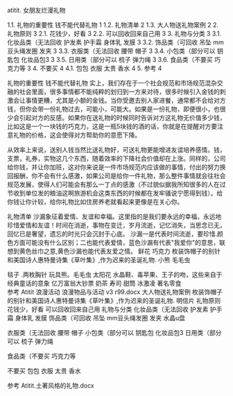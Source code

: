 atitit. 女朋友烂漫礼物 

1.1. 礼物的重要性  钱不能代替礼物	1
1.2. 礼物清单	2
1.3. 大人物送礼物案例	2
2. 礼物原则	3
2.1. 花钱少，好看	3
2.2. 可以回收回来自己用	3
3. 礼物与分类	3
3.1. 化妆品类（无法回收 护发素 护手霜 身体乳 发膜	3
3.2. 饰品类（可回收  吊坠 mm豆头绳发圈  发夹	3
3.3. 衣服类（无法回收  腰带 帽子	3
3.4. 小包类（部分可以  钥匙包 化妆品包3	3
3.5. 日用类（部分可以 梳子  弹力绳	3
3.6. 食品类（不要买 巧克力等	3
4. 不要买	4
4.1. 包包 衣服 太贵 香水	4
5. 参考	4


礼物的重要性  钱不能代替礼物
实上，我们存在于一个社会规范和市场规范混杂交融的社会里面，很多事情都不能纯粹的划归到一方来对待，很多时候引入金钱的刺激会让事情更糟，尤其是小额的金钱。当你受邀去别人家进餐，通常都不会给对方钱，但你会带一份礼物过去，可能小，可能大。如果是一份礼物，即便很小，也很少会引起对方的反感。如果你在送礼物的时候同时告诉对方这礼物无价值多少钱，比如这是一个一块钱的巧克力，这是一瓶5块钱的酒的话，你就是在提醒对方要注意礼物的价格，这会使得对方帮助你的意愿下降。


从效率上来说，送别人钱当然比送礼物好，可送礼物更能增进友谊培养感情。钱，支票，礼券，实物这几个东西，随着效率的下降社会价值却在上涨。同样的，公司给你钱，并让你加班，这对你来说是一件市场规范内应该做的事情，付出的努力换回报酬，你不会有什么感激，如果公司是给你一件礼物，那么整件事情就会往社会规范发展，使得人们可能会有那么一丁点的感激（不过貌似据我所知很多的人在过节收到单位发的粮油这啊旅游机会这类东西的时候都在发牢骚说宁愿得到钱）。给你钱让你计较，给你礼物比如住房养老就看起来更像是在关心你。

礼物清单
沙漏象征着爱情、友谊和幸福。这里指的是我们要永远的幸福，永远地珍惜爱情和友谊！时间在消逝，事物在变迁，岁月流逝，记忆消失，当思念已无，回忆已是奢望，遗忘的时光只会沉封于心底。
沙漏一是代表时间流逝，要珍惜.颜色方面可能没有什么区别；二也能代表爱情，蓝色沙漏有代表"我爱你"的意思，联想到黄色丝巾之意,黄色沙漏也能代表友爱之情。
鲜花 巧克力
枚装饰帽子的别针和美国诗人惠特曼诗集《草叶集》,作为迟来的圣诞礼物.
小熊 毛毛虫

毯子
.两枚胸针
玩具熊。毛毛虫 太阳花
水晶鞋、毒苹果、王子的吻，这些来自于经典童话的意象
亿万富翁大钞票
奶茶 寿司 甜筒  冰激凌
著名零食  
参考 Atitit 浪漫活动 浪漫物品与活动 v3 r99.docx
大人物送礼物案例
枚装饰帽子的别针和美国诗人惠特曼诗集《草叶集》,作为迟来的圣诞礼物.
明信片
礼物原则
花钱少，好看
可以回收回来自己用
礼物与分类
化妆品类（无法回收 护发素 护手霜 身体乳 发膜
饰品类（可回收  吊坠 mm豆头绳发圈  发夹
水晶u盘

衣服类（无法回收  腰带 帽子
小包类（部分可以  钥匙包 化妆品包3
日用类（部分可以 梳子  弹力绳 

食品类（不要买 巧克力等

不要买 
包包 衣服 太贵 香水

参考
Atitit.土著风格的礼物.docx


